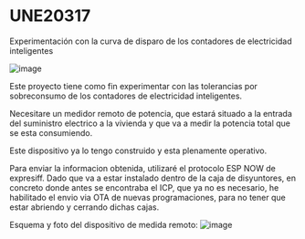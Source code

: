 # UNE20317
Experimentación con la curva de disparo de los contadores de electricidad inteligentes

![image](https://user-images.githubusercontent.com/48222471/219492947-e7747d4d-90d1-499b-b493-321c5ba3bfa8.png)

Este proyecto tiene como fin experimentar con las tolerancias por sobreconsumo de los contadores de electricidad inteligentes.

Necesitare un medidor remoto de potencia, que estará situado a la entrada del suministro electrico a la vivienda y que va a medir la 
potencia total que se esta consumiendo. 

Este dispositivo ya lo tengo construido y esta plenamente operativo. 

Para enviar la informacion obtenida, utilizaré el protocolo ESP NOW de expresiff. Dado que va a estar instalado dentro de la caja de disyuntores, en concreto donde
antes se encontraba el ICP, que ya no es necesario, he habilitado el envio via OTA de nuevas programaciones, para no tener que estar abriendo
y cerrando dichas cajas.

Esquema y foto del dispositivo de medida remoto:
![image](https://user-images.githubusercontent.com/48222471/219491638-14fb87c1-97d6-48e1-ba34-ba93350dca81.png)



         

